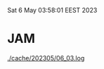 Sat  6 May 03:58:01 EEST 2023
# JAM
<a href='./cache/202305/06_03.log'>./cache/202305/06_03.log</a>

